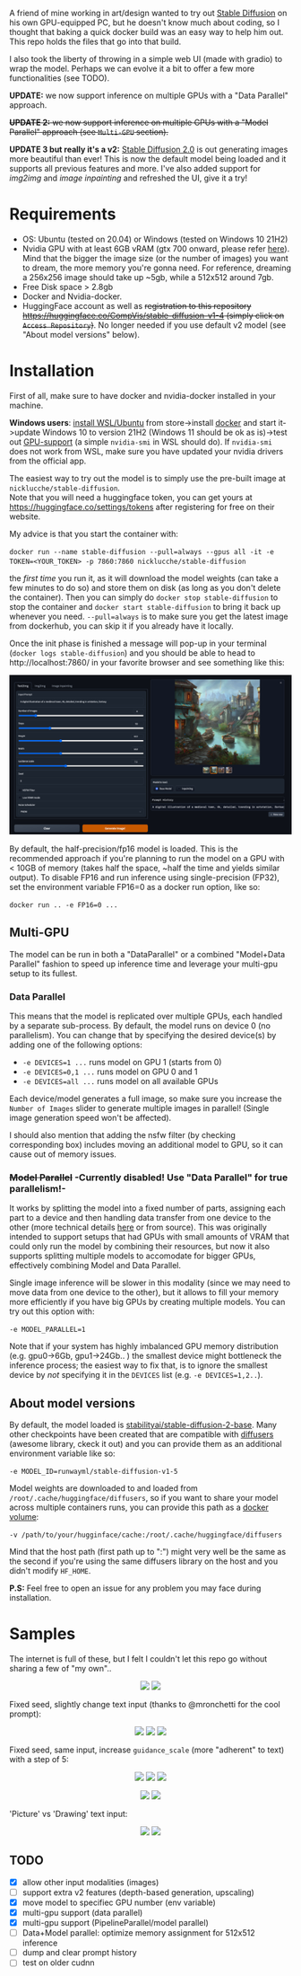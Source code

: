 A friend of mine working in art/design wanted to try out [Stable Diffusion](https://stability.ai/blog/stable-diffusion-public-release) on his own GPU-equipped PC, but he doesn't know much about coding, so I thought that baking a quick docker build was an easy way to help him out. This repo holds the files that go into that build.

I also took the liberty of throwing in a simple web UI (made with gradio) to wrap the model. Perhaps we can evolve it a bit to offer a few more functionalities (see TODO).

**UPDATE:** we now support inference on multiple GPUs with a "Data Parallel" approach.

~~**UPDATE 2:** we now support inference on multiple GPUs with a "Model Parallel" approach (see `Multi-GPU` section).~~

**UPDATE 3 but really it's a v2:** [Stable Diffusion 2.0](https://stability.ai/blog/stable-diffusion-v2-release) is out generating images more beautiful than ever! This is now the default model being loaded and it supports all previous features and more. I've also added support for *img2img* and *image inpainting* and refreshed the UI, give it a try! 

# Requirements
 - OS: Ubuntu (tested on 20.04) or Windows (tested on Windows 10 21H2)
 - Nvidia GPU with at least 6GB vRAM (gtx 700 onward, please refer [here](https://docs.nvidia.com/deeplearning/cudnn/support-matrix/index.html)). Mind that the bigger the image size (or the number of images) you want to dream, the more memory you're gonna need. For reference, dreaming a 256x256 image should take up ~5gb, while a 512x512 around 7gb. 
 - Free Disk space > 2.8gb
 - Docker and Nvidia-docker.
 - HuggingFace account as well as ~~registration to this repository https://huggingface.co/CompVis/stable-diffusion-v1-4 (simply click on `Access Repository`)~~. No longer needed if you use default v2 model (see "About model versions" below).

# Installation

First of all, make sure to have docker and nvidia-docker installed in your machine.

**Windows users**: [install WSL/Ubuntu](https://stackoverflow.com/a/56783810) from store->install [docker](https://docs.docker.com/desktop/windows/wsl/) and start it->update Windows 10 to version 21H2 (Windows 11 should be ok as is)->test out [GPU-support](https://docs.nvidia.com/cuda/wsl-user-guide/index.html#cuda-support-for-wsl2) (a simple `nvidia-smi` in WSL should do). If `nvidia-smi` does not work from WSL, make sure you have updated your nvidia drivers from the official app. 

The easiest way to try out the model is to simply use the pre-built image at `nicklucche/stable-diffusion`.   
Note that you will need a huggingface token, you can get yours at https://huggingface.co/settings/tokens after registering for free on their website.

My advice is that you start the container with:

`docker run --name stable-diffusion --pull=always --gpus all -it -e TOKEN=<YOUR_TOKEN> -p 7860:7860 nicklucche/stable-diffusion` 

the *first time* you run it, as it will download the model weights (can take a few minutes to do so) and store them on disk (as long as you don't delete the container).
Then you can simply do `docker stop stable-diffusion` to stop the container and `docker start stable-diffusion` to bring it back up whenever you need.
`--pull=always` is to make sure you get the latest image from dockerhub, you can skip it if you already have it locally.

Once the init phase is finished a message will pop-up in your terminal (`docker logs stable-diffusion`) and you should be able to head to http://localhost:7860/ in your favorite browser and see something like this:

![](assets/screen.png)

By default, the half-precision/fp16 model is loaded. This is the recommended approach if you're planning to run the model on a GPU with < 10GB of memory (takes half the space, ~half the time and yields similar output). To disable FP16 and run inference using single-precision (FP32), set the environment variable FP16=0 as a docker run option, like so:

`docker run .. -e FP16=0 ...`  

## Multi-GPU

The model can be run in both a "DataParallel" or a combined "Model+Data Parallel" fashion to speed up inference time and leverage your multi-gpu setup to its fullest.

### Data Parallel

This means that the model is replicated over multiple GPUs, each handled by a separate sub-process. By default, the model runs on device 0 (no parallelism). You can change that by specifying the desired device(s) by adding one of the following options:

 - `-e DEVICES=1 ...` runs model on GPU 1 (starts from 0)
 - `-e DEVICES=0,1 ...` runs model on GPU 0 and 1
 - `-e DEVICES=all ...` runs model on all available GPUs

Each device/model generates a full image, so make sure you increase the `Number of Images` slider to generate multiple images in parallel!
(Single image generation speed won't be affected).

I should also mention that adding the nsfw filter (by checking corresponding box) includes moving an additional model to GPU, so it can cause out of memory issues.

### ~~Model Parallel~~ -Currently disabled! Use "Data Parallel" for true parallelism!-

It works by splitting the model into a fixed number of parts, assigning each part to a device and then handling data transfer from one device to the other (more technical details [here](https://github.com/NickLucche/stable-diffusion-nvidia-docker/issues/8) or from source).
This was originally intended to support setups that had GPUs with small amounts of VRAM that could only run the model by combining their resources, but now it also supports splitting multiple models to accomodate for bigger GPUs, effectively combining Model and Data Parallel.

Single image inference will be slower in this modality (since we may need to move data from one device to the other), but it allows to fill your memory more efficiently if you have big GPUs by creating multiple models.
You can try out this option with:

`-e MODEL_PARALLEL=1` 

Note that if your system has highly imbalanced GPU memory distribution (e.g. gpu0->6Gb, gpu1->24Gb.. ) the smallest device might bottleneck the inference process; the easiest way to fix that, is to ignore the smallest device by *not* specifying it in the `DEVICES` list (e.g. `-e DEVICES=1,2..`).

## About model versions

By default, the model loaded is [stabilityai/stable-diffusion-2-base](https://huggingface.co/stabilityai/stable-diffusion-2-base). Many other checkpoints have been created that are compatible with [diffusers](https://github.com/huggingface/diffusers) (awesome library, ckeck it out) and you can provide them as an additional environment variable like so:

`-e MODEL_ID=runwayml/stable-diffusion-v1-5`

Model weights are downloaded to and loaded from `/root/.cache/huggingface/diffusers`, so if you want to share your model across multiple containers runs, you can provide this path as a [docker volume](https://docs.docker.com/storage/volumes/):

`-v /path/to/your/hugginface/cache:/root/.cache/huggingface/diffusers`

Mind that the host path (first path up to ":") might very well be the same as the second if you're using the same diffusers library on the host and you didn't modify `HF_HOME`.

**P.S:** Feel free to open an issue for any problem you may face during installation.

# Samples

The internet is full of these, but I felt I couldn't let this repo go without sharing a few of "my own".. 

<p align="center" width="100%">
    <img width="48%" src="assets/0.png">
    <img width="48%" src="assets/1.png">
</p>

Fixed seed, slightly change text input (thanks to @mronchetti for the cool  prompt):
<p align="center" width="100%">
    <img width="32%" src="assets/redlove.png">
    <img width="32%" src="assets/greenlove.png">
    <img width="32%" src="assets/bluelove.png">
</p>

Fixed seed, same input, increase `guidance_scale` (more "adherent" to text) with a step of 5:
<p align="center" width="100%">
    <img width="32%" src="assets/village_5_2.png">
    <img width="32%" src="assets/village_10_2.png">
    <img width="32%" src="assets/village_15_2.png">
</p>
<p align="center" width="100%">
    <img width="48%" src="assets/village_0.png">
    <img width="48%" src="assets/village_5.png">
</p>

'Picture' vs 'Drawing' text input:
<p align="center" width="100%">
    <img width="48%" src="assets/3.png">
    <img width="48%" src="assets/4.png">
</p>


## TODO
 - [x] allow other input modalities (images)
 - [ ] support extra v2 features (depth-based generation, upscaling) 
 - [x] move model to specifiec GPU number (env variable)
 - [x] multi-gpu support (data parallel)
 - [x] multi-gpu support (PipelineParallel/model parallel)
 - [ ] Data+Model parallel: optimize memory assignment for 512x512 inference
 - [ ] dump and clear prompt history
 - [ ] test on older cudnn
